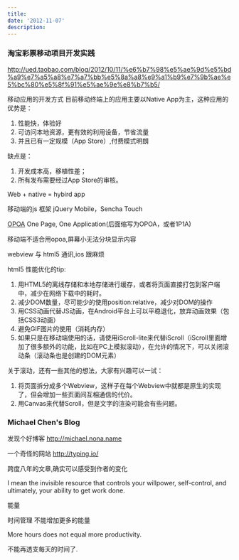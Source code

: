 ```yaml
---
title: 
date: '2012-11-07'
description:
---
```


### 淘宝彩票移动项目开发实践

http://ued.taobao.com/blog/2012/10/11/%e6%b7%98%e5%ae%9d%e5%bd%a9%e7%a5%a8%e7%a7%bb%e5%8a%a8%e9%a1%b9%e7%9b%ae%e5%bc%80%e5%8f%91%e5%ae%9e%e8%b7%b5/

移动应用的开发方式
目前移动终端上的应用主要以Native App为主，这种应用的优势是：

1. 性能快，体验好
2. 可访问本地资源，更有效的利用设备，节省流量
3. 并且已有一定规模（App Store）,付费模式明朗

缺点是：

1. 开发成本高，移植性差；
2. 所有发布需要经过App Store的审核。

Web + native = hybird app

移动端的js 框架 jQuery Mobile，Sencha Touch

[OPOA](http://michael.nona.name/archives/117/)  One Page, One Application(后面缩写为OPOA，或者1P1A)

移动端不适合用opoa,屏幕小无法分块显示内容

webview 与 html5 通讯,ios 跟麻烦

html5 性能优化的tip:

1. 用HTML5的离线存储和本地存储进行缓存，或者将页面直接打包到客户端中，减少在网络下载中的耗时。
2. 减少DOM数量，尽可能少的使用position:relative，减少对DOM的操作
3. 用CSS动画代替JS动画，在Android平台上可以平稳退化，放弃动画效果（包括CSS3动画）
4. 避免GIF图片的使用（消耗内存）
5. 如果只是在移动端使用的话，请使用iScroll-lite来代替iScroll（iScroll里面增加了很多额外的功能，比如在PC上模拟滚动），在允许的情况下，可以关闭滚动条（滚动条也是创建的DOM元素）

关于滚动，还有一些其他的想法，大家有兴趣可以一试：

1. 将页面拆分成多个Webview，这样子在每个Webview中就都是原生的实现了，但会增加一些页面间互相通信的代价。
2. 用Canvas来代替Scroll，但是文字的渲染可能会有些问题。

### Michael Chen's Blog

发现个好博客 http://michael.nona.name

一个奇怪的网站 http://typing.io/

跨度八年的文章,确实可以感受到作者的变化




 I mean the invisible resource that controls your willpower, self-control, and ultimately, your ability to get work done.
 
 能量
 
 时间管理 不能增加更多的能量
 
 More hours does not equal more productivity.
 
 不能再透支每天的时间了.
